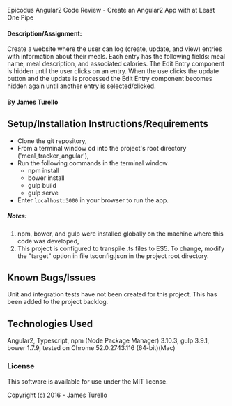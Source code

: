 Epicodus Angular2 Code Review - Create an Angular2 App with at Least One Pipe

#### Description/Assignment:
Create a website where the user can log (create, update, and view) entries with information about their meals. Each entry has the following fields:  meal name, meal description, and associated calories. The Edit Entry component is hidden until the user clicks on an entry. When the use clicks the update button and the update is processed the Edit Entry component becomes hidden again until another entry is selected/clicked.

#### By James Turello

## Setup/Installation Instructions/Requirements

 * Clone the git repository,
 * From a terminal window cd into the project's root directory ('meal_tracker_angular'),
 * Run the following commands in the terminal window
   * npm install
   * bower install
   * gulp build
   * gulp serve
 * Enter `localhost:3000` in your browser to run the app.

##### *Notes*:

 1. npm, bower, and gulp were installed globally on the machine where this code was developed,
 2. This project is configured to transpile .ts files to ES5. To change, modify the "target" option in file tsconfig.json in the project root directory.

## Known Bugs/Issues

Unit and integration tests have not been created for this project. This has been added to the project backlog.

## Technologies Used

Angular2, Typescript, npm (Node Package Manager) 3.10.3, gulp 3.9.1, bower 1.7.9, tested on Chrome 52.0.2743.116 (64-bit)(Mac)

### License

This software is available for use under the MIT license.

Copyright (c) 2016 - James Turello
